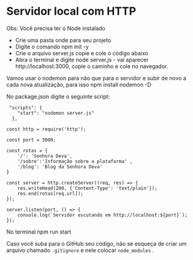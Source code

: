 # Servidor local com HTTP 
Obs: Você precisa ter o Node instalado
<ul>
 <li>Crie uma pasta onde para seu projeto</li>
  <li>Digite o comando npm init -y</li>
  <li>Crie o arquivo server.js copie e cole o código abaixo</li>
  <li>Abra o terminal e digite node server.js - vai aparecer http://localhost:3000, copie o caminho e cole no navegador.</li>
</ul>



Vamos usar o nodemon para não que para o servidor e subir de novo a cada nova atualização, para isso npm install nodemon -D

No package.json digite o seguinte script: 
```Jsx
 "scripts": {
    "start": "nodemon server.js"
  },
```

```Jsx
const http = require('http');

const port = 3000;

const rotas = {
    '/': 'Senhora Deva',
    '/sobre':'Informação sobre a plataforma' ,
    '/blog': 'Blog da Senhora Deva'
}

const server = http.createServer((req, res) => {
    res.writeHead(200, {'Content-Type': 'text/plain'});
    res.end(rotas[req.url]);
});

server.listen(port, () => {
    console.log(`Servidor escutando em http://localhost:${port}`);
});
```
No terminal npm run start 

Caso você suba para o GitHub seu código, não se esqueça de criar um arquivo chamado `.gitignore`  e nele colocar `node_modules` .
